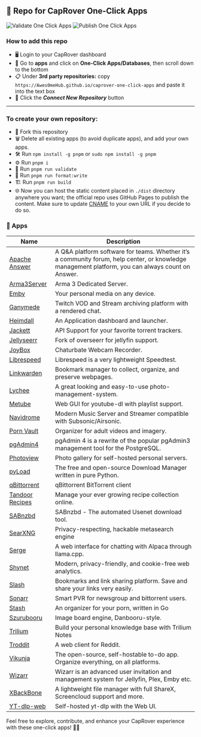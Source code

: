 ## 🚀 Repo for CapRover One-Click Apps

![Validate One Click Apps](https://github.com/Awes0meHub/caprover-one-click-apps/actions/workflows/validate_apps.yml/badge.svg?event=push)
![Publish One Click Apps](https://github.com/Awes0meHub/caprover-one-click-apps/actions/workflows/deploy.yml/badge.svg?event=push)

### How to add this repo

- 🖥️ Login to your CapRover dashboard
- 📲 Go to **apps** and click on **One-Click Apps/Databases**, then scroll down to the bottom
- 📋 Under **3rd party repositories:** copy `https://Awes0meHub.github.io/caprover-one-click-apps` and paste it into the text box
- 🔄 Click the **_Connect New Repository_** button

---------

### To create your own repository:

- 🍴 Fork this repository
- 🗑️ Delete all existing apps (to avoid duplicate apps), and add your own apps.
- 🛠️ Run `npm install -g pnpm` or `sudo npm install -g pnpm`
- ⚙️ Run `pnpm i`
- 🧪 Run `pnpm run validate`
- 📝 Run `pnpm run format:write`
- 🏗️ Run `pnpm run build` 
- 🌐 Now you can host the static content placed in `./dist` directory anywhere you want; the official repo uses GitHub Pages to publish the content. Make sure to update [CNAME](https://github.com/Awes0meHub/caprover-one-click-apps/blob/master/public/CNAME) to your own URL if you decide to do so.

### 🚀 Apps

| Name | Description |
| ---- | ------------ |
| [Apache Answer](https://answer.apache.org) | A Q&A platform software for teams. Whether it’s a community forum, help center, or knowledge management platform, you can always count on Answer. |
| [Arma3Server](https://github.com/BrettMayson/Arma3Server) | Arma 3 Dedicated Server. |
| [Emby](https://docs.linuxserver.io/images/docker-emby/) | Your personal media on any device. |
| [Ganymede](https://github.com/Zibbp/ganymede) | Twitch VOD and Stream archiving platform with a rendered chat. |
| [Heimdall](https://docs.linuxserver.io/images/docker-heimdall) | An Application dashboard and launcher. |
| [Jackett](https://docs.linuxserver.io/images/docker-jackett) | API Support for your favorite torrent trackers. |
| [Jellyseerr](https://github.com/Fallenbagel/jellyseerr) | Fork of overseerr for jellyfin support. |
| [JoyBox](https://github.com/joyboxxx/joyBox) | Chaturbate Webcam Recorder. |
| [Librespeed](https://github.com/librespeed/speedtest) | Librespeed is a very lightweight Speedtest. |
| [Linkwarden](https://linkwarden.app/) | Bookmark manager to collect, organize, and preserve webpages. |
| [Lychee](https://github.com/lycheeorg/lychee) | A great looking and easy-to-use photo-management-system. |
| [Metube](https://github.com/alexta69/metube) | Web GUI for youtube-dl with playlist support. |
| [Navidrome](https://www.navidrome.org) | Modern Music Server and Streamer compatible with Subsonic/Airsonic. |
| [Porn Vault](https://gitlab.com/porn-vault/porn-vault) | Organizer for adult videos and imagery. |
| [pgAdmin4](https://www.pgadmin.org/) | pgAdmin 4 is a rewrite of the popular pgAdmin3 management tool for the PostgreSQL. |
| [Photoview](https://github.com/viktorstrate/photoview) | Photo gallery for self-hosted personal servers. |
| [pyLoad](https://pyload.net/) | The free and open-source Download Manager written in pure Python. |
| [qBittorrent](https://docs.linuxserver.io/images/docker-qbittorrent) | qBittorrent BitTorrent client |
| [Tandoor Recipes](https://tandoor.dev) | Manage your ever growing recipe collection online. |
| [SABnzbd](https://sabnzbd.org) | SABnzbd - The automated Usenet download tool. |
| [SearXNG](https://docs.searxng.org) | Privacy-respecting, hackable metasearch engine |
| [Serge](https://github.com/nsarrazin/serge) | A web interface for chatting with Alpaca through llama.cpp. |
| [Shynet](https://github.com/milesmcc/shynet) | Modern, privacy-friendly, and cookie-free web analytics. |
| [Slash](https://github.com/boojack/slash) | Bookmarks and link sharing platform. Save and share your links very easily. |
| [Sonarr](https://sonarr.tv) | Smart PVR for newsgroup and bittorrent users. |
| [Stash](https://github.com/stashapp/stash) | An organizer for your porn, written in Go |
| [Szurubooru](https://github.com/rr-/szurubooru) | Image board engine, Danbooru-style. |
| [Trilium](https://github.com/zadam/trilium) | Build your personal knowledge base with Trilium Notes |
| [Troddit](https://github.com/burhan-syed/troddit) | A web client for Reddit. |
| [Vikunja](https://vikunja.io) | The open-source, self-hostable to-do app. Organize everything, on all platforms. |
| [Wizarr](https://github.com/wizarrrr/wizarr) | Wizarr is an advanced user invitation and management system for Jellyfin, Plex, Emby etc. |
| [XBackBone](https://xbackbone.app) | A lightweight file manager with full ShareX, Screencloud support and more. |
| [YT-dlp-web](https://github.com/sooros5132/yt-dlp-web) | Self-hosted yt-dlp with the Web UI. |

Feel free to explore, contribute, and enhance your CapRover experience with these one-click apps! 🚢✨
